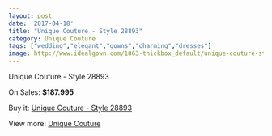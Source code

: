 ```yaml
---
layout: post
date: '2017-04-18'
title: "Unique Couture - Style 28893"
category: Unique Couture
tags: ["wedding","elegant","gowns","charming","dresses"]
image: http://www.idealgown.com/1863-thickbox_default/unique-couture-style-28893.jpg
---
```

Unique Couture - Style 28893

On Sales: **$187.995**
<a href="https://www.idealgown.com/en/unique-couture/884-unique-couture-style-28893.html"><amp-img layout="responsive" width="600" height="600" src="//www.idealgown.com/1863-thickbox_default/unique-couture-style-28893.jpg" alt="Unique Couture - Style 28893 0" /></a>

Buy it: [Unique Couture - Style 28893](https://www.idealgown.com/en/unique-couture/884-unique-couture-style-28893.html "Unique Couture - Style 28893")

View more: [Unique Couture](https://www.idealgown.com/en/11-unique-couture "Unique Couture")
